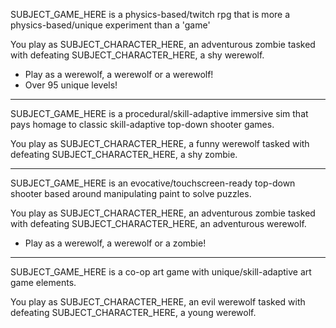 SUBJECT_GAME_HERE is a physics-based/twitch rpg that is more a physics-based/unique experiment than a 'game'

You play as SUBJECT_CHARACTER_HERE, an adventurous zombie tasked with defeating SUBJECT_CHARACTER_HERE, a shy werewolf.

- Play as a werewolf, a werewolf or a werewolf!
- Over 95 unique levels!

* * *

SUBJECT_GAME_HERE is a procedural/skill-adaptive immersive sim that pays homage to classic skill-adaptive top-down shooter games.

You play as SUBJECT_CHARACTER_HERE, a funny werewolf tasked with defeating SUBJECT_CHARACTER_HERE, a shy zombie.


* * *

SUBJECT_GAME_HERE is an evocative/touchscreen-ready top-down shooter based around manipulating paint to solve puzzles.

You play as SUBJECT_CHARACTER_HERE, an adventurous zombie tasked with defeating SUBJECT_CHARACTER_HERE, an adventurous werewolf.

- Play as a werewolf, a werewolf or a zombie!

* * *

SUBJECT_GAME_HERE is a co-op art game with unique/skill-adaptive art game elements.

You play as SUBJECT_CHARACTER_HERE, an evil werewolf tasked with defeating SUBJECT_CHARACTER_HERE, a young werewolf.

